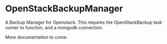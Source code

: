 OpenStackBackupManager
======================

A Backup Manager for Openstack. This requires the OpenStackBackup task runner to function, and a mongodb connection.

More documentation to come.
